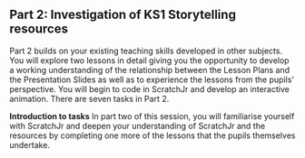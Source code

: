 ## Part 2: Investigation of KS1 Storytelling resources
Part 2 builds on your existing teaching skills developed in other subjects. You will explore two lessons in detail giving you the opportunity to develop a working understanding of the relationship between the Lesson Plans and the Presentation Slides as well as to experience the lessons from the pupils' perspective. You will begin to code in ScratchJr and develop an interactive animation. There are seven tasks in Part 2.

**Introduction to tasks**
In part two of this session, you will familiarise yourself with ScratchJr and deepen your understanding of ScratchJr and the resources by completing one more of the lessons that the pupils themselves undertake.
